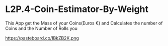 # L2P.4-Coin-Estimator-By-Weight
This App get the Mass of your Coins(Euros €) and Calculates the number of Coins and the Number of Rolls you 


https://pasteboard.co/IBkZB2K.png







